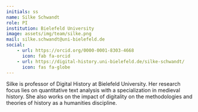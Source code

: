 ```yaml
---
initials: ss
name: Silke Schwandt
role: PI
institution: Bielefeld University
image: assets/img/team/silke.png
mail: silke.schwandt@uni-bielefeld.de
social:
    - url: https://orcid.org/0000-0001-8303-4668 
      icon: fab fa-orcid
    - url: https://digital-history.uni-bielefeld.de/silke-schwandt/ 
      icon: fas fa-globe
---
```

Silke is professor of Digital History at Bielefeld University. Her research focus lies on quantitative text analysis with a specialization in medieval history. She also works on the impact of digitality on the methodologies and theories of history as a humanities discipline.
